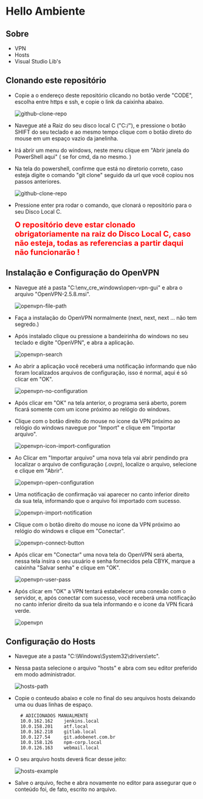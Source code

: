 # Hello Ambiente


## Sobre

* VPN
* Hosts
* Visual Studio Lib's

## Clonando este repositório
* Copie a o endereço deste repositório clicando no botão verde "CODE", escolha entre https e ssh, e copie o link da caixinha abaixo.

    ![github-clone-repo](./just-ignore/images/github/github-clone-repo.png)

* Navegue até a Raiz do seu disco local C ("C:/"), e pressione o botão SHIFT do seu teclado e ao mesmo tempo clique com o botão direto do mouse em um espaço vazio da janelinha.

* Irá abrir um menu do windows, neste menu clique em "Abrir janela do PowerShell aqui" ( se for cmd, da no mesmo. )

* Na tela do powershell, confirme que está no diretorio correto, caso esteja digite o comando "git clone" seguido da url que você copiou nos passos anteriores.

    ![github-clone-repo](./just-ignore/images/github/github-powershell-command.png)

* Pressione enter pra rodar o comando, que clonará o repositório para o seu Disco Local C.

    <span style="color: red;font-weight: bold; font-size:20px;">O repositório deve estar clonado obrigatoriamente na raiz do Disco Local C, caso não esteja, todas as referencias a partir daqui não funcionarão !</span>

## Instalação e Configuração do OpenVPN
* Navegue até a pasta "C:\env_cre_windows\open-vpn-gui" e abra o arquivo "OpenVPN-2.5.8.msi".

    ![openvpn-file-path](./just-ignore/images/openvpn/openvpn_install_file.png)

* Faça a instalação do OpenVPN normalmente (next, next, next ... não tem segredo.)
* Após instalado clique ou pressione a bandeirinha do windows no seu teclado e digite "OpenVPN", e abra a aplicação.

    ![openvpn-search](./just-ignore/images/openvpn/openvpn_search.png)

* Ao abrir a aplicação você receberá uma notificação informando que não foram localizados arquivos de configuração, isso é normal, aqui é só clicar em "OK".

    ![openvpn-no-configuration](./just-ignore/images/openvpn/openvpn_no_configuration.png)

* Após clicar em "OK" na tela anterior, o programa será aberto, porem ficará somente com um icone próximo ao relógio do windows.

* Clique com o botão direito do mouse no icone da VPN próximo ao relógio do windows navegue por "Import" e clique em "Importar arquivo".

    ![openvpn-icon-import-configuration](./just-ignore/images/openvpn/openvpn_icon_import_configuration.png)

* Ao Clicar em "Importar arquivo" uma nova tela vai abrir pendindo pra localizar o arquivo de configuração (.ovpn), localize o arquivo, selecione e clique em "Abrir".

    ![openvpn-open-configuration](./just-ignore/images/openvpn/openvpn_open_configuration.png)

* Uma notificação de confirmação vai aparecer no canto inferior direito da sua tela, informando que o arquivo foi importado com sucesso.

    ![openvpn-import-notification](./just-ignore/images/openvpn/openvpn_import_notification.png)

* Clique com o botão direito do mouse no icone da VPN próximo ao relógio do windows e clique em "Conectar".

    ![openvpn-connect-button](./just-ignore/images/openvpn/openvpn_connect_button.png)

* Após clicar em "Conectar" uma nova tela do OpenVPN será aberta, nessa tela insira o seu usuário e senha fornecidos pela CBYK, marque a caixinha "Salvar senha" e clique em "OK".

    ![openvpn-user-pass](./just-ignore/images/openvpn/openvpn_user_pass.png)

* Após clicar em "OK" a VPN tentará estabelecer uma conexão com o servidor, e, após conectar com sucesso, você receberá uma notificação no canto inferior direito da sua tela informando e o icone da VPN ficará verde.

    ![openvpn](./just-ignore/images/openvpn/openvpn_connected_successfully.png)

## Configuração do Hosts
* Navegue ate a pasta "C:\Windows\System32\drivers\etc".
* Nessa pasta selecione o arquivo "hosts" e abra com seu editor preferido em modo administrador.

    ![hosts-path](./just-ignore/images/hosts/hosts_path.png)

* Copie o conteudo abaixo e cole no final do seu arquivos hosts deixando uma ou duas linhas de espaço.

        # ADICIONADOS MANUALMENTE
        10.0.162.162    jenkins.local
        10.0.158.201    atf.local
        10.0.162.218    gitlab.local
        10.0.127.54     git.adobenet.com.br
        10.0.158.126    npm-corp.local
        10.0.126.163    webmail.local

* O seu arquivo hosts deverá ficar desse jeito:

    ![hosts-example](./just-ignore/images/hosts/hosts_add_config.png)

* Salve o arquivo, feche e abra novamente no editor para assegurar que o conteúdo foi, de fato, escrito no arquivo.